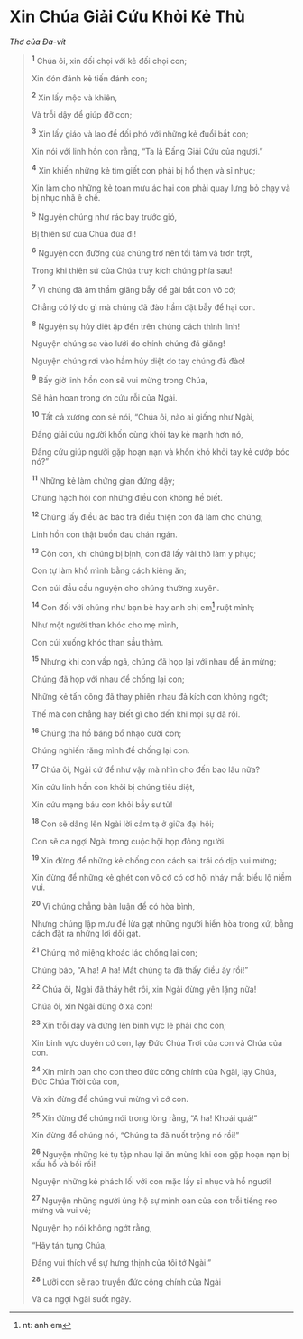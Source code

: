 # Xin Chúa Giải Cứu Khỏi Kẻ Thù
*Thơ của Ða-vít*

> <sup><b>1</b></sup> Chúa ôi, xin đối chọi với kẻ đối chọi con;
> 
> Xin đón đánh kẻ tiến đánh con;
> 
> <sup><b>2</b></sup> Xin lấy mộc và khiên,
> 
> Và trỗi dậy để giúp đỡ con;
> 
> <sup><b>3</b></sup> Xin lấy giáo và lao để đối phó với những kẻ đuổi bắt con;
> 
> Xin nói với linh hồn con rằng, “Ta là Ðấng Giải Cứu của ngươi.”
>
> <sup><b>4</b></sup> Xin khiến những kẻ tìm giết con phải bị hổ thẹn và sỉ nhục;
> 
> Xin làm cho những kẻ toan mưu ác hại con phải quay lưng bỏ chạy và bị nhục nhã ê chề.
> 
> <sup><b>5</b></sup> Nguyện chúng như rác bay trước gió,
> 
> Bị thiên sứ của Chúa đùa đi!
> 
> <sup><b>6</b></sup> Nguyện con đường của chúng trở nên tối tăm và trơn trợt,
> 
> Trong khi thiên sứ của Chúa truy kích chúng phía sau!
>
> <sup><b>7</b></sup> Vì chúng đã âm thầm giăng bẫy để gài bắt con vô cớ;
> 
> Chẳng có lý do gì mà chúng đã đào hầm đặt bẫy để hại con.
> 
> <sup><b>8</b></sup> Nguyện sự hủy diệt ập đến trên chúng cách thình lình!
> 
> Nguyện chúng sa vào lưới do chính chúng đã giăng!
> 
> Nguyện chúng rơi vào hầm hủy diệt do tay chúng đã đào!
>
> <sup><b>9</b></sup> Bấy giờ linh hồn con sẽ vui mừng trong Chúa,
> 
> Sẽ hân hoan trong ơn cứu rỗi của Ngài.
> 
> <sup><b>10</b></sup> Tất cả xương con sẽ nói, “Chúa ôi, nào ai giống như Ngài,
> 
> Ðấng giải cứu người khốn cùng khỏi tay kẻ mạnh hơn nó,
> 
> Ðấng cứu giúp người gặp hoạn nạn và khốn khó khỏi tay kẻ cướp bóc nó?”
>
> <sup><b>11</b></sup> Những kẻ làm chứng gian đứng dậy;
> 
> Chúng hạch hỏi con những điều con không hề biết.
> 
> <sup><b>12</b></sup> Chúng lấy điều ác báo trả điều thiện con đã làm cho chúng;
> 
> Linh hồn con thật buồn đau chán ngán.
> 
> <sup><b>13</b></sup> Còn con, khi chúng bị bịnh, con đã lấy vải thô làm y phục;
> 
> Con tự làm khổ mình bằng cách kiêng ăn;
> 
> Con cúi đầu cầu nguyện cho chúng thường xuyên.
> 
> <sup><b>14</b></sup> Con đối với chúng như bạn bè hay anh chị em[^1-5fdb0256-80ce-41d9-bb0d-ae09527314e2] ruột mình;
> 
> Như một người than khóc cho mẹ mình,
> 
> Con cúi xuống khóc than sầu thảm.
>
> <sup><b>15</b></sup> Nhưng khi con vấp ngã, chúng đã họp lại với nhau để ăn mừng;
> 
> Chúng đã họp với nhau để chống lại con;
> 
> Những kẻ tấn công đã thay phiên nhau đả kích con không ngớt;
> 
> Thế mà con chẳng hay biết gì cho đến khi mọi sự đã rồi.
> 
> <sup><b>16</b></sup> Chúng tha hồ báng bổ nhạo cười con;
> 
> Chúng nghiến răng mình để chống lại con.
>
> <sup><b>17</b></sup> Chúa ôi, Ngài cứ để như vậy mà nhìn cho đến bao lâu nữa?
> 
> Xin cứu linh hồn con khỏi bị chúng tiêu diệt,
> 
> Xin cứu mạng báu con khỏi bầy sư tử!
> 
> <sup><b>18</b></sup> Con sẽ dâng lên Ngài lời cảm tạ ở giữa đại hội;
> 
> Con sẽ ca ngợi Ngài trong cuộc hội họp đông người.
>
> <sup><b>19</b></sup> Xin đừng để những kẻ chống con cách sai trái có dịp vui mừng;
> 
> Xin đừng để những kẻ ghét con vô cớ có cơ hội nháy mắt biểu lộ niềm vui.
> 
> <sup><b>20</b></sup> Vì chúng chẳng bàn luận để có hòa bình,
> 
> Nhưng chúng lập mưu để lừa gạt những người hiền hòa trong xứ, bằng cách đặt ra những lời dối gạt.
> 
> <sup><b>21</b></sup> Chúng mở miệng khoác lác chống lại con;
> 
> Chúng bảo, “A ha! A ha! Mắt chúng ta đã thấy điều ấy rồi!”
>
> <sup><b>22</b></sup> Chúa ôi, Ngài đã thấy hết rồi, xin Ngài đừng yên lặng nữa!
> 
> Chúa ôi, xin Ngài đừng ở xa con!
> 
> <sup><b>23</b></sup> Xin trỗi dậy và đứng lên binh vực lẽ phải cho con;
> 
> Xin binh vực duyên cớ con, lạy Ðức Chúa Trời của con và Chúa của con.
> 
> <sup><b>24</b></sup> Xin minh oan cho con theo đức công chính của Ngài, lạy Chúa, Ðức Chúa Trời của con,
> 
> Và xin đừng để chúng vui mừng vì cớ con.
> 
> <sup><b>25</b></sup> Xin đừng để chúng nói trong lòng rằng, “A ha! Khoái quá!”
> 
> Xin đừng để chúng nói, “Chúng ta đã nuốt trộng nó rồi!”
>
> <sup><b>26</b></sup> Nguyện những kẻ tụ tập nhau lại ăn mừng khi con gặp hoạn nạn bị xấu hổ và bối rối!
> 
> Nguyện những kẻ phách lối với con mặc lấy sỉ nhục và hổ ngươi!
>
> <sup><b>27</b></sup> Nguyện những người ủng hộ sự minh oan của con trỗi tiếng reo mừng và vui vẻ;
> 
> Nguyện họ nói không ngớt rằng,
> 
> “Hãy tán tụng Chúa,
> 
> Ðấng vui thích về sự hưng thịnh của tôi tớ Ngài.”
>
> <sup><b>28</b></sup> Lưỡi con sẽ rao truyền đức công chính của Ngài
> 
> Và ca ngợi Ngài suốt ngày.

[^1-5fdb0256-80ce-41d9-bb0d-ae09527314e2]: nt: anh em